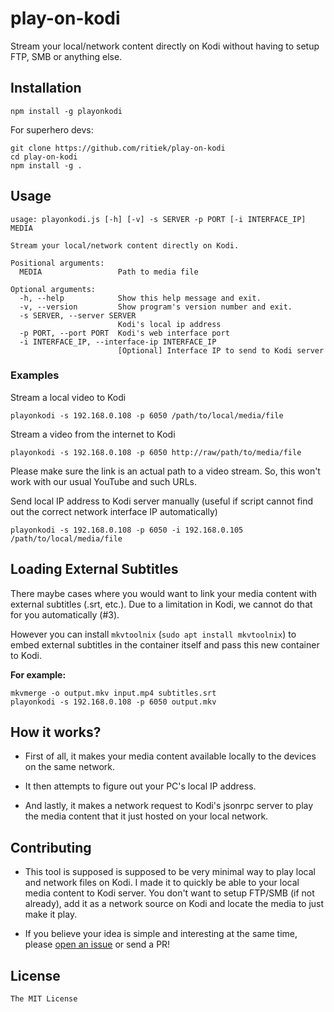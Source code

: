 # play-on-kodi

Stream your local/network content directly on Kodi without having to
setup FTP, SMB or anything else.

## Installation

```
npm install -g playonkodi
```

For superhero devs:

```
git clone https://github.com/ritiek/play-on-kodi
cd play-on-kodi
npm install -g .
```

## Usage

```
usage: playonkodi.js [-h] [-v] -s SERVER -p PORT [-i INTERFACE_IP] MEDIA

Stream your local/network content directly on Kodi.

Positional arguments:
  MEDIA                 Path to media file

Optional arguments:
  -h, --help            Show this help message and exit.
  -v, --version         Show program's version number and exit.
  -s SERVER, --server SERVER
                        Kodi's local ip address
  -p PORT, --port PORT  Kodi's web interface port
  -i INTERFACE_IP, --interface-ip INTERFACE_IP
                        [Optional] Interface IP to send to Kodi server
```

### Examples

Stream a local video to Kodi
```
playonkodi -s 192.168.0.108 -p 6050 /path/to/local/media/file
```

Stream a video from the internet to Kodi
```
playonkodi -s 192.168.0.108 -p 6050 http://raw/path/to/media/file
```

Please make sure the link is an actual path to a video stream. So, this won't work with our usual YouTube and such URLs.

Send local IP address to Kodi server manually (useful if script cannot find out the correct network interface IP automatically)
```
playonkodi -s 192.168.0.108 -p 6050 -i 192.168.0.105 /path/to/local/media/file
```

## Loading External Subtitles

There maybe cases where you would want to link your media content with external subtitles (.srt, etc.).
Due to a limitation in Kodi, we cannot do that for you automatically (#3).

However you can install `mkvtoolnix` (`sudo apt install mkvtoolnix`) to embed external subtitles
in the container itself and pass this new container to Kodi.

**For example:**
```
mkvmerge -o output.mkv input.mp4 subtitles.srt
playonkodi -s 192.168.0.108 -p 6050 output.mkv
```

## How it works?

- First of all, it makes your media content available locally to the devices on the same network.

- It then attempts to figure out your PC's local IP address.

- And lastly, it makes a network request to Kodi's jsonrpc server to play the media content that
  it just hosted on your local network.


## Contributing

- This tool is supposed is supposed to be very minimal way to play local and network files on Kodi. I made it to quickly be able to your local media content to Kodi server. You don't want to setup FTP/SMB (if not already), add it as a network source on Kodi and locate the media to just make it play.

- If you believe your idea is simple and interesting at the same time, please [open an issue](https://github.com/ritiek/play-on-kodi/issues) or send a PR!

## License

`The MIT License`
